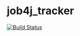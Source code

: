 # job4j_tracker

[![Build Status](https://app.travis-ci.com/fatkhullo-sharofidinov/job4j_tracker.svg?branch=master)](https://app.travis-ci.com/fatkhullo-sharofidinov/job4j_tracker)
